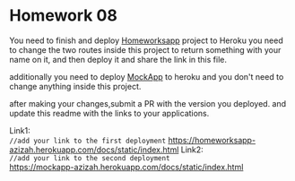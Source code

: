 # Homework 08

You need to finish and deploy [Homeworksapp](./Homeworksapp/) project to Heroku
you need to change the two routes inside this project to return something with your name on it, and then deploy it and share the link in this file.

additionally you need to deploy [MockApp](./Mockapp/) to heroku and you don't need to change anything inside this project.

after making your changes,submit a PR with the version you deployed.
and update this readme with the links to your applications.

Link1:  
`//add your link to the first deployment`
https://homeworksapp-azizah.herokuapp.com/docs/static/index.html
Link2:  
`//add your link to the second deployment`  
https://mockapp-azizah.herokuapp.com/docs/static/index.html
